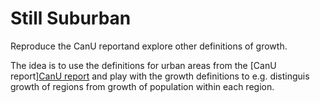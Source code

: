 # Still Suburban
Reproduce the CanU reportand explore other definitions of growth.

The idea is to use the definitions for urban areas from the [CanU report][CanU report](http://www.canadianurbanism.ca/wp-content/uploads/2018/08/Still-Suburban-report-For-Release-comp.pdf) and play with the growth definitions to e.g. distinguis growth of regions from growth of population within each region.
